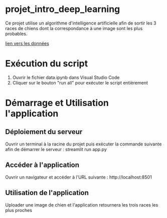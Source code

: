 # projet_intro_deep_learning

Ce projet utilise un algorithme d'intelligence artificielle afin de sortir les 3 races de chiens dont la correspondance à une image sont les plus probables.

[lien vers les données](http://vision.stanford.edu/aditya86/ImageNetDogs/)

# Exécution du script
1. Ouvrir  le fichier data.ipynb dans Visual Studio Code
2. Cliquer sur le bouton "run all" pour exécuter le script entièrement

# Démarrage et Utilisation l'application

## Déploiement du serveur
Ouvrir un terminal à la racine du projet puis exécuter la commande suivante afin de démarrer le serveur : streamlit run app.py

## Accéder à l'application
Ouvrir un navigateur et accéder à l'URL suivante : http://localhost:8501

## Utilisation de l'application
Uploader une image de chien et l'application retournera les trois races les plus proches